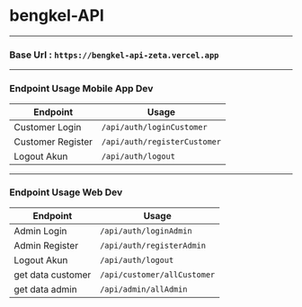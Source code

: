 # bengkel-API
---
### Base Url : `https://bengkel-api-zeta.vercel.app`
---
### Endpoint Usage Mobile App Dev
| Endpoint | Usage |
| ---- | ---- |
| Customer Login | `/api/auth/loginCustomer`|
| Customer Register | `/api/auth/registerCustomer` |
| Logout Akun | `/api/auth/logout` |
---
### Endpoint Usage Web Dev
| Endpoint | Usage |
| ---- | ---- |
| Admin Login | `/api/auth/loginAdmin`|
| Admin Register | `/api/auth/registerAdmin` |
| Logout Akun | `/api/auth/logout` |
| get data customer | `/api/customer/allCustomer` |
| get data admin | `/api/admin/allAdmin` |


